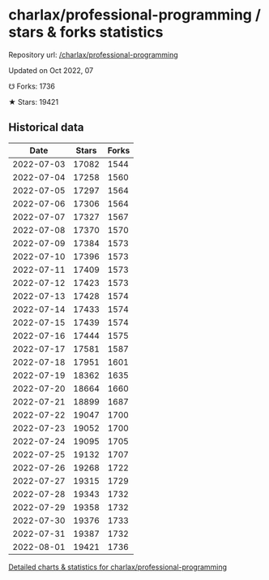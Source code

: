 # charlax/professional-programming / stars & forks statistics

Repository url: [/charlax/professional-programming](https://github.com/charlax/professional-programming)

Updated on Oct 2022, 07

☋ Forks: 1736

★ Stars: 19421

## Historical data
| Date | Stars | Forks |
|------|-------|-------|
| 2022-07-03 | 17082 | 1544 | 
| 2022-07-04 | 17258 | 1560 | 
| 2022-07-05 | 17297 | 1564 | 
| 2022-07-06 | 17306 | 1564 | 
| 2022-07-07 | 17327 | 1567 | 
| 2022-07-08 | 17370 | 1570 | 
| 2022-07-09 | 17384 | 1573 | 
| 2022-07-10 | 17396 | 1573 | 
| 2022-07-11 | 17409 | 1573 | 
| 2022-07-12 | 17423 | 1573 | 
| 2022-07-13 | 17428 | 1574 | 
| 2022-07-14 | 17433 | 1574 | 
| 2022-07-15 | 17439 | 1574 | 
| 2022-07-16 | 17444 | 1575 | 
| 2022-07-17 | 17581 | 1587 | 
| 2022-07-18 | 17951 | 1601 | 
| 2022-07-19 | 18362 | 1635 | 
| 2022-07-20 | 18664 | 1660 | 
| 2022-07-21 | 18899 | 1687 | 
| 2022-07-22 | 19047 | 1700 | 
| 2022-07-23 | 19052 | 1700 | 
| 2022-07-24 | 19095 | 1705 | 
| 2022-07-25 | 19132 | 1707 | 
| 2022-07-26 | 19268 | 1722 | 
| 2022-07-27 | 19315 | 1729 | 
| 2022-07-28 | 19343 | 1732 | 
| 2022-07-29 | 19358 | 1732 | 
| 2022-07-30 | 19376 | 1733 | 
| 2022-07-31 | 19387 | 1732 | 
| 2022-08-01 | 19421 | 1736 | 


[Detailed charts & statistics for charlax/professional-programming](https://reviewgithub.com/rep/charlax/professional-programming)

